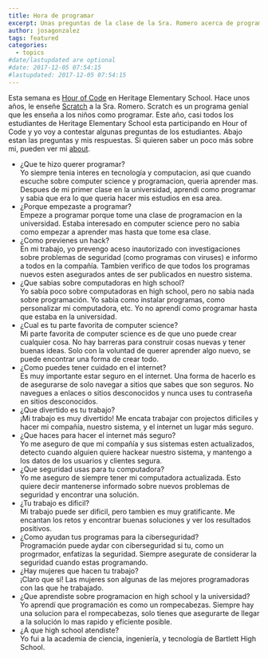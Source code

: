 ```yaml
---
title: Hora de programar
excerpt: Unas preguntas de la clase de la Sra. Romero acerca de programacion
author: josagonzalez
tags: featured
categories:
  - topics
#date/lastupdated are optional
#date: 2017-12-05 07:54:15
#lastupdated: 2017-12-05 07:54:15
---
```


Esta semana es [Hour of Code](https://code.org) en Heritage Elementary School. Hace unos años, le enseñe [Scratch](https://scratch.mit.edu) a la Sra. Romero. Scratch es un programa genial que les enseña a los niños como programar. Este año, casi todos los estudiantes de Heritage Elementary School esta participando en Hour of Code y yo voy a contestar algunas preguntas de los estudiantes. Abajo estan las preguntas y mis respuestas. Si quieren saber un poco más sobre mi, pueden ver mi [about](https://josagonzalez.github.io/about/).

- ¿Que te hizo querer programar?  
  Yo siempre tenia interes en tecnología y computacion, asi que cuando escuche sobre computer science y programacion, queria aprender mas. Despues de mi primer clase en la universidad, aprendi como programar y sabia que era lo que queria hacer mis estudios en esa area.  
- ¿Porque empezaste a programar?  
  Empeze a programar porque tome una clase de programacion en la universidad. Estaba interesado en computer science pero no sabia como empezar a aprender mas hasta que tome esa clase.  
- ¿Como previenes un hack?  
  En mi trabajo, yo prevengo aceso inautorizado con investigaciones sobre problemas de seguridad (como programas con viruses) e informo a todos en la compañía. Tambien verifico de que todos los programas nuevos esten asegurados antes de ser publicados en nuestro sistema.  
- ¿Que sabias sobre computadoras en high school?  
  Yo sabía poco sobre computadoras en high school, pero no sabia nada sobre programación. Yo sabia como instalar programas, como personalizar mi computadora, etc. Yo no aprendí como programar hasta que estaba en la universidad.  
- ¿Cual es tu parte favorita de computer science?  
  Mi parte favorita de computer science es de que uno puede crear cualquier cosa. No hay barreras para construir cosas nuevas y tener buenas ideas. Solo con la voluntad de querer aprender algo nuevo, se puede encontrar una forma de crear todo.  
- ¿Como puedes tener cuidado en el internet?  
  Es muy importante estar seguro en el internet. Una forma de hacerlo es de asegurarse de solo navegar a sitios que sabes que son seguros. No navegues a enlaces o sitios desconocidos y nunca uses tu contraseña en sitios desconocidos.  
- ¿Que divertido es tu trabajo?  
  ¡Mi trabajo es muy divertido! Me encata trabajar con projectos dificiles y hacer mi compañía, nuestro sistema, y el internet un lugar más seguro.  
- ¿Que haces para hacer el internet más seguro?  
  Yo me aseguro de que mi compañía y sus sistemas esten actualizados, detecto cuando alguien quiere hackear nuestro sistema, y mantengo a los datos de los usuarios y clientes segura.  
- ¿Que seguridad usas para tu computadora?  
  Yo me aseguro de siempre tener mi computadora actualizada. Esto quiere decir mantenerse informado sobre nuevos problemas de seguridad y encontrar una solución.  
- ¿Tu trabajo es dificil?  
  Mi trabajo puede ser dificil, pero tambien es muy gratificante. Me encantan los retos y encontrar buenas soluciones y ver los resultados positivos.  
- ¿Como ayudan tus programas para la ciberseguridad?  
  Programación puede aydar con ciberseguridad si tu, como un progrmador, enfatizas la seguridad. Siempre asegurate de considerar la seguridad cuando estas programando.  
- ¿Hay mujeres que hacen tu trabajo?  
  ¡Claro que sí! Las mujeres son algunas de las mejores programadoras con las que he trabajado.  
- ¿Que aprendiste sobre programacion en high school y la universidad?  
  Yo aprendí que programación es como un rompecabezas. Siempre hay una solucion para el rompecabezas, solo tienes que asegurarte de llegar a la solución lo mas rapido y eficiente posible.  
- ¿A que high school atendiste?  
  Yo fui a la academia de ciencia, ingeniería, y tecnología de Bartlett High School.